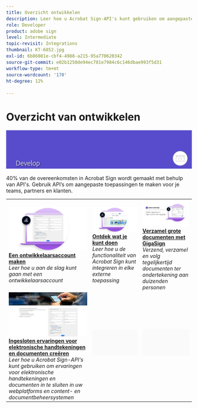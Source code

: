 ```yaml
---
title: Overzicht ontwikkelen
description: Leer hoe u Acrobat Sign-API's kunt gebruiken om aangepaste toepassingen te maken voor uw teams, partners en klanten
role: Developer
product: adobe sign
level: Intermediate
topic-revisit: Integrations
thumbnail: KT-6852.jpg
exl-id: 6b86081e-cbf4-4988-a215-95a770620342
source-git-commit: e02b1250de94ec781e7984c6c146dbae993f5d31
workflow-type: tm+mt
source-wordcount: '170'
ht-degree: 12%

---
```


# Overzicht van ontwikkelen

![Ontwikkelafbeelding ondertekenen](../assets/Hero-Develop.png)

40% van de overeenkomsten in Acrobat Sign wordt gemaakt met behulp van API&#39;s. Gebruik API’s om aangepaste toepassingen te maken voor je teams, partners en klanten.

<table style="table-layout:fixed">
<tr>
  <td>
    <a href="https://www.adobe.io/apis/documentcloud/sign.html" target="_blank">
      <img alt="Een ontwikkelaarsaccount maken" src="../assets/Develop_Getting-Started.png" />
    </a>
    <div>
    <a href="https://www.adobe.io/apis/documentcloud/sign.html" target="_blank"><strong>Een ontwikkelaarsaccount maken</strong></a>
    </div>
    <em>Leer hoe u aan de slag kunt gaan met een ontwikkelaarsaccount</em>
    <br>
  </td>
  <td>
    <a href="https://www.adobe.io/apis/documentcloud/sign/docs.html" target="_blank">
      <img alt="Ontdek wat je kunt doen" src="../assets/Develop_Learn.png" />
    </a>
    <div>
    <a href="https://www.adobe.io/apis/documentcloud/sign/docs.html" target="_blank"><strong>Ontdek wat je kunt doen</strong></a>
    </div>
    <em>Leer hoe u de functionaliteit van Acrobat Sign kunt integreren in elke externe toepassing</em>
    <br>
  </td>  
  <td>
    <a href="gigasign.md">
      <img alt="Verzamel grote documenten met GigaSign" src="../assets/gigasign.jpg" />
    </a>
    <div>
    <a href="gigasign.md"><strong>Verzamel grote documenten met GigaSign</strong></a>
    </div>
    <em>Verzend, verzamel en volg tegelijkertijd documenten ter ondertekening aan duizenden personen</em>
    <br>
  </td>
</tr>
<tr>
  <td>
    <a href="embeddedesignature.md">
      <img alt="Ingesloten ervaringen voor elektronische handtekeningen en documenten creëren" src="assets/embeddedesignature/EmbedPart1_thumb.png" />
    </a>
    <div>
    <a href="embeddedesignature.md"><strong>Ingesloten ervaringen voor elektronische handtekeningen en documenten creëren</strong></a>
    </div>
    <em>Leer hoe u Acrobat Sign-API's kunt gebruiken om ervaringen voor elektronische handtekeningen en documenten in te sluiten in uw webplatforms en content- en documentbeheersystemen</em>
    <br>
  </td>
  <td>
    <img alt="Spacer" src="../assets/Grayspacer.png" />
    <div>
    <br>
  </td>
  <td>
    <img alt="Spacer" src="../assets/Grayspacer.png" />
    <div>
    <br>
  </td>
</tr>
</table>
